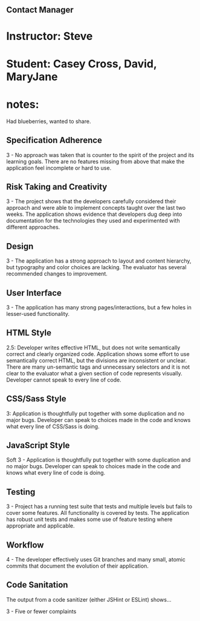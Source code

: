 ## Contact Manager

# Instructor:  Steve
# Student: Casey Cross, David, MaryJane
# notes:

Had blueberries, wanted to share.

## Specification Adherence

3 - No approach was taken that is counter to the spirit of the project and its learning goals. There are no features missing from above that make the application feel incomplete or hard to use.

## Risk Taking and Creativity

3 - The project shows that the developers carefully considered their approach and were able to implement concepts taught over the last two weeks. The application shows evidence that developers dug deep into documentation for the technologies they used and experimented with different approaches.

## Design

3 - The application has a strong approach to layout and content hierarchy, but typography and color choices are lacking. The evaluator has several recommended changes to improvement.

## User Interface

3 - The application has many strong pages/interactions, but a few holes in lesser-used functionality.

## HTML Style

2.5: Developer writes effective HTML, but does not write semantically correct and clearly organized code. Application shows some effort to use semantically correct HTML, but the divisions are inconsistent or unclear. There are many un-semantic tags and unnecessary selectors and it is not clear to the evaluator what a given section of code represents visually. Developer cannot speak to every line of code.

## CSS/Sass Style

3: Application is thoughtfully put together with some duplication and no major bugs. Developer can speak to choices made in the code and knows what every line of CSS/Sass is doing.

## JavaScript Style

Soft 3 - Application is thoughtfully put together with some duplication and no major bugs. Developer can speak to choices made in the code and knows what every line of code is doing.

## Testing

3 - Project has a running test suite that tests and multiple levels but fails to cover some features. All functionality is covered by tests. The application has robust unit tests and makes some use of feature testing where appropriate and applicable.

## Workflow

4 - The developer effectively uses Git branches and many small, atomic commits that document the evolution of their application.

## Code Sanitation

The output from a code sanitizer (either JSHint or ESLint) shows…

3 - Five or fewer complaints
